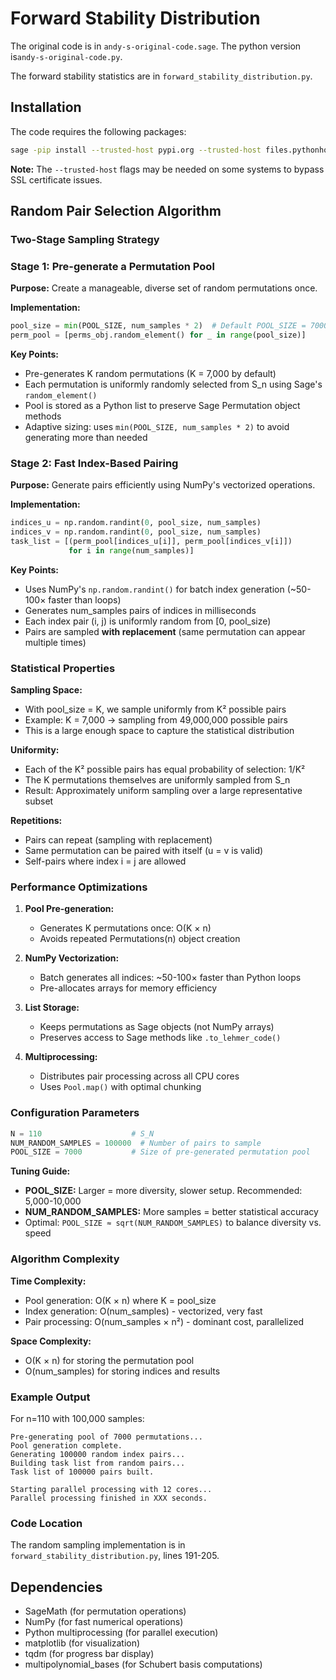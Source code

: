 # Forward Stability Distribution

The original code is in `andy-s-original-code.sage`. The python version is`andy-s-original-code.py`.

The forward stability statistics are in `forward_stability_distribution.py`.
## Installation 
The code requires the following packages:
```bash
sage -pip install --trusted-host pypi.org --trusted-host files.pythonhosted.org multipolynomial_bases tqdm
```

**Note:** The `--trusted-host` flags may be needed on some systems to bypass SSL certificate issues.

## Random Pair Selection Algorithm

### Two-Stage Sampling Strategy

### Stage 1: Pre-generate a Permutation Pool

**Purpose:** Create a manageable, diverse set of random permutations once.

**Implementation:**
```python
pool_size = min(POOL_SIZE, num_samples * 2)  # Default POOL_SIZE = 7000
perm_pool = [perms_obj.random_element() for _ in range(pool_size)]
```

**Key Points:**
- Pre-generates K random permutations (K = 7,000 by default)
- Each permutation is uniformly randomly selected from S_n using Sage's `random_element()`
- Pool is stored as a Python list to preserve Sage Permutation object methods
- Adaptive sizing: uses `min(POOL_SIZE, num_samples * 2)` to avoid generating more than needed

### Stage 2: Fast Index-Based Pairing

**Purpose:** Generate pairs efficiently using NumPy's vectorized operations.

**Implementation:**
```python
indices_u = np.random.randint(0, pool_size, num_samples)
indices_v = np.random.randint(0, pool_size, num_samples)
task_list = [(perm_pool[indices_u[i]], perm_pool[indices_v[i]]) 
             for i in range(num_samples)]
```

**Key Points:**
- Uses NumPy's `np.random.randint()` for batch index generation (~50-100× faster than loops)
- Generates num_samples pairs of indices in milliseconds
- Each index pair (i, j) is uniformly random from [0, pool_size)
- Pairs are sampled **with replacement** (same permutation can appear multiple times)

### Statistical Properties

**Sampling Space:**
- With pool_size = K, we sample uniformly from K² possible pairs
- Example: K = 7,000 → sampling from 49,000,000 possible pairs
- This is a large enough space to capture the statistical distribution

**Uniformity:**
- Each of the K² possible pairs has equal probability of selection: 1/K²
- The K permutations themselves are uniformly sampled from S_n
- Result: Approximately uniform sampling over a large representative subset

**Repetitions:**
- Pairs can repeat (sampling with replacement)
- Same permutation can be paired with itself (u = v is valid)
- Self-pairs where index i = j are allowed

### Performance Optimizations

1. **Pool Pre-generation:**
   - Generates K permutations once: O(K × n)
   - Avoids repeated Permutations(n) object creation

2. **NumPy Vectorization:**
   - Batch generates all indices: ~50-100× faster than Python loops
   - Pre-allocates arrays for memory efficiency

3. **List Storage:**
   - Keeps permutations as Sage objects (not NumPy arrays)
   - Preserves access to Sage methods like `.to_lehmer_code()`

4. **Multiprocessing:**
   - Distributes pair processing across all CPU cores
   - Uses `Pool.map()` with optimal chunking

### Configuration Parameters

```python
N = 110                    # S_N
NUM_RANDOM_SAMPLES = 100000  # Number of pairs to sample
POOL_SIZE = 7000           # Size of pre-generated permutation pool
```

**Tuning Guide:**
- **POOL_SIZE:** Larger = more diversity, slower setup. Recommended: 5,000-10,000
- **NUM_RANDOM_SAMPLES:** More samples = better statistical accuracy
- Optimal: `POOL_SIZE ≈ sqrt(NUM_RANDOM_SAMPLES)` to balance diversity vs. speed

### Algorithm Complexity

**Time Complexity:**
- Pool generation: O(K × n) where K = pool_size
- Index generation: O(num_samples) - vectorized, very fast
- Pair processing: O(num_samples × n²) - dominant cost, parallelized

**Space Complexity:**
- O(K × n) for storing the permutation pool
- O(num_samples) for storing indices and results


### Example Output

For n=110 with 100,000 samples:
```
Pre-generating pool of 7000 permutations...
Pool generation complete.
Generating 100000 random index pairs...
Building task list from random pairs...
Task list of 100000 pairs built.

Starting parallel processing with 12 cores...
Parallel processing finished in XXX seconds.
```

### Code Location

The random sampling implementation is in `forward_stability_distribution.py`, lines 191-205.

## Dependencies

- SageMath (for permutation operations)
- NumPy (for fast numerical operations)
- Python multiprocessing (for parallel execution)
- matplotlib (for visualization)
- tqdm (for progress bar display)
- multipolynomial_bases (for Schubert basis computations)
